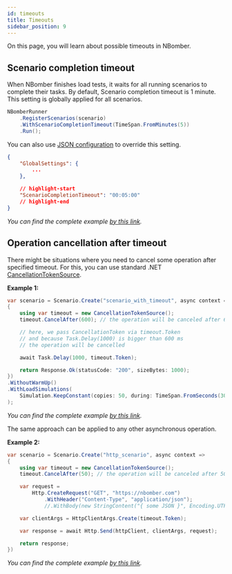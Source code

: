 ```yaml
---
id: timeouts
title: Timeouts
sidebar_position: 9
---
```


On this page, you will learn about possible timeouts in NBomber.

## Scenario completion timeout
When NBomber finishes load tests, it waits for all running scenarios to complete their tasks. By default, Scenario completion timeout is 1 minute. This setting is globally applied for all scenarios.

```csharp
NBomberRunner
    .RegisterScenarios(scenario)
    .WithScenarioCompletionTimeout(TimeSpan.FromMinutes(5))
    .Run();
```

You can also use [JSON configuration](json-config) to override this setting.

```json
{
    "GlobalSettings": {
        ...
    },

    // highlight-start
    "ScenarioCompletionTimeout": "00:05:00"
    // highlight-end
}
```

*You can find the complete example [by this link](https://github.com/PragmaticFlow/NBomber/blob/dev/examples/Demo/Features/Timeouts/ScenarioCompletionTimeout.cs).*

## Operation cancellation after timeout

There might be situations where you need to cancel some operation after specified timeout. For this, you can use standard .NET [CancellationTokenSource](https://learn.microsoft.com/en-us/dotnet/api/system.threading.cancellationtokensource?view=net-8.0). 

**Example 1:**
```csharp
var scenario = Scenario.Create("scenario_with_timeout", async context =>
{
    using var timeout = new CancellationTokenSource();
    timeout.CancelAfter(600); // the operation will be canceled after 600 ms

    // here, we pass CancellationToken via timeout.Token
    // and because Task.Delay(1000) is bigger than 600 ms
    // the operation will be cancelled

    await Task.Delay(1000, timeout.Token);

    return Response.Ok(statusCode: "200", sizeBytes: 1000);
})
.WithoutWarmUp()
.WithLoadSimulations(
    Simulation.KeepConstant(copies: 50, during: TimeSpan.FromSeconds(30))
);
```

*You can find the complete example [by this link](https://github.com/PragmaticFlow/NBomber/blob/dev/examples/Demo/HelloWorld/ScenarioWithTimeout.cs).*

The same approach can be applied to any other asynchronous operation.

**Example 2:** 

```csharp
var scenario = Scenario.Create("http_scenario", async context =>
{
    using var timeout = new CancellationTokenSource();
    timeout.CancelAfter(50); // the operation will be canceled after 50 ms

    var request =
        Http.CreateRequest("GET", "https://nbomber.com")
            .WithHeader("Content-Type", "application/json");
            //.WithBody(new StringContent("{ some JSON }", Encoding.UTF8, "application/json"));    

    var clientArgs = HttpClientArgs.Create(timeout.Token);

    var response = await Http.Send(httpClient, clientArgs, request);

    return response;
})
```

*You can find the complete example [by this link](https://github.com/PragmaticFlow/NBomber/blob/dev/examples/Demo/HTTP/HttpWithTimeoutExample.cs).*